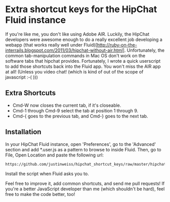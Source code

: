 Extra shortcut keys for the HipChat Fluid instance
==================================================

If you're like me, you don't like using Adobe AIR. Luckily, the
HipChat developers were awesome enough to do a really excellent job
developing a webapp (that works really well under
Fluid)[http://ruby-on-the-interrails.blogspot.com/2011/03/hipchat-without-air.html]. Unfortunately,
the common tab-manipulation commands in Mac OS don't work on the
software tabs that hipchat provides. Fortunately, I wrote a quick
userscript to add those shortcuts back into the Fluid app. You won't
miss the AIR app at all! (Unless you video chat! (which is kind of out
of the scope of javascript :-( )))

Extra Shortcuts
---------------

* Cmd-W now closes the current tab, if it's closeable.
* Cmd-1 through Cmd-9 select the tab at position 1 through 9.
* Cmd-{ goes to the previous tab, and Cmd-} goes to the next tab.

Installation
------------

In your HipChat Fluid instance, open 'Preferences', go to the
'Advanced' section and add *.user.js as a pattern to browse to inside
Fluid. Then, go to File, Open Location and paste the following url:

    https://github.com/justinweiss/hipchat_shortcut_keys/raw/master/hipchat_shortcut_keys.user.js

Install the script when Fluid asks you to.

Feel free to improve it, add common shortcuts, and send me pull
requests! If you're a better JavaScript developer than me (which
shouldn't be hard), feel free to make the code better, too!

